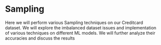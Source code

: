 <h1> Sampling </h1>

Here we will perform various Sampling techniques on our Creditcard dataset. We will explore the imbalanced dataset issues and 
implementation of various techniques on different ML models. We will further analyze their accuracies and discuss the results


